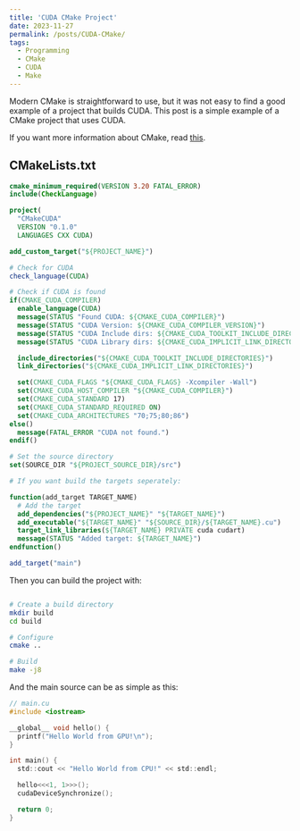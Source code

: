 ```yaml
---
title: 'CUDA CMake Project'
date: 2023-11-27
permalink: /posts/CUDA-CMake/
tags:
  - Programming
  - CMake
  - CUDA
  - Make
---
```


Modern CMake is straightforward to use, but it was not easy to find a good example of a project that builds CUDA. This post is a simple example of a CMake project that uses CUDA.

If you want more information about CMake, read [this](https://cliutils.gitlab.io/modern-cmake/).

## CMakeLists.txt

```cmake
cmake_minimum_required(VERSION 3.20 FATAL_ERROR)
include(CheckLanguage)

project(
  "CMakeCUDA"
  VERSION "0.1.0"
  LANGUAGES CXX CUDA)

add_custom_target("${PROJECT_NAME}")

# Check for CUDA
check_language(CUDA)

# Check if CUDA is found
if(CMAKE_CUDA_COMPILER)
  enable_language(CUDA)
  message(STATUS "Found CUDA: ${CMAKE_CUDA_COMPILER}")
  message(STATUS "CUDA Version: ${CMAKE_CUDA_COMPILER_VERSION}")
  message(STATUS "CUDA Include dirs: ${CMAKE_CUDA_TOOLKIT_INCLUDE_DIRECTORIES}")
  message(STATUS "CUDA Library dirs: ${CMAKE_CUDA_IMPLICIT_LINK_DIRECTORIES}")

  include_directories("${CMAKE_CUDA_TOOLKIT_INCLUDE_DIRECTORIES}")
  link_directories("${CMAKE_CUDA_IMPLICIT_LINK_DIRECTORIES}")

  set(CMAKE_CUDA_FLAGS "${CMAKE_CUDA_FLAGS} -Xcompiler -Wall")
  set(CMAKE_CUDA_HOST_COMPILER "${CMAKE_CUDA_COMPILER}")
  set(CMAKE_CUDA_STANDARD 17)
  set(CMAKE_CUDA_STANDARD_REQUIRED ON)
  set(CMAKE_CUDA_ARCHITECTURES "70;75;80;86")
else()
  message(FATAL_ERROR "CUDA not found.")
endif()

# Set the source directory
set(SOURCE_DIR "${PROJECT_SOURCE_DIR}/src")

# If you want build the targets seperately:

function(add_target TARGET_NAME)
  # Add the target
  add_dependencies("${PROJECT_NAME}" "${TARGET_NAME}")
  add_executable("${TARGET_NAME}" "${SOURCE_DIR}/${TARGET_NAME}.cu")
  target_link_libraries(${TARGET_NAME} PRIVATE cuda cudart)
  message(STATUS "Added target: ${TARGET_NAME}")
endfunction()

add_target("main")
```

Then you can build the project with:

```bash

# Create a build directory
mkdir build
cd build

# Configure
cmake ..

# Build
make -j8
```

And the main source can be as simple as this:

```c
// main.cu
#include <iostream>

__global__ void hello() {
  printf("Hello World from GPU!\n");
}

int main() {
  std::cout << "Hello World from CPU!" << std::endl;

  hello<<<1, 1>>>();
  cudaDeviceSynchronize();

  return 0;
}
```
